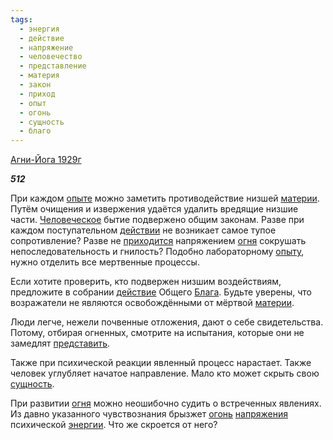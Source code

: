 ```yaml
---
tags:
  - энергия
  - действие
  - напряжение
  - человечество
  - представление
  - материя
  - закон
  - приход
  - опыт
  - огонь
  - сущность
  - благо
---
```

[Агни-Йога 1929г](https://127.0.0.1:4002/agni/1929)

___512___

При каждом [опыте](../../../tags/#опыт) можно заметить противодействие низшей [материи](../../../tags/#материя). Путём очищения и извержения удаётся удалить вредящие низшие части. [Человеческое](../../../tags/#человечество) бытие подвержено общим законам. Разве при каждом поступательном [действии](../../../tags/#действие) не возникает самое тупое сопротивление? Разве не [приходится](../../../tags/#приход) напряжением [огня](../../../tags/#[огонь](../../../tags/#огонь)) сокрушать непоследовательность и гнилость? Подобно лабораторному [опыту](../../../tags/#опыт), нужно отделить все мертвенные процессы.   

Если хотите проверить, кто подвержен низшим воздействиям, предложите в собрании [действие](../../../tags/#действие) Общего [Блага](../../../tags/#благо). Будьте уверены, что возражатели не являются освобождёнными от мёртвой [материи](../../../tags/#материя).   

Люди легче, нежели почвенные отложения, дают о себе свидетельства. Потому, отбирая огненных, смотрите на испытания, которые они не замедлят [представить](../../../tags/#представление).   

Также при психической реакции явленный процесс нарастает. Также человек углубляет начатое направление. Мало кто может скрыть свою [сущность](../../../tags/#сущность).   

При развитии [огня](../../../tags/#[огонь](../../../tags/#огонь)) можно неошибочно судить о встреченных явлениях. Из давно указанного чувствознания брызжет [огонь](../../../tags/#огонь) [напряжения](../../../tags/#напряжение) психической [энергии](../../../tags/#энергия). Что же скроется от него?